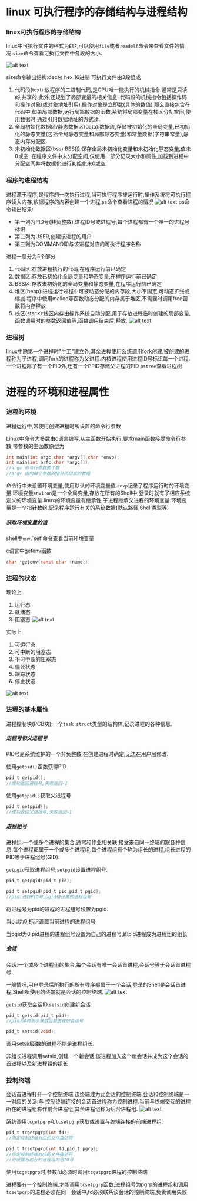 # linux 可执行程序的存储结构与进程结构

### linux可执行程序的存储结构

linux中可执行文件的格式为`ElF`,可以使用`file`或者`readelf`命令来查看文件的情况.`size`命令查看可执行文件中各段的大小.

![alt text](image-50.png)

size命令输出结构:dec总 hex 16进制
可执行文件由3段组成
1. 代码段(text):放程序的二进制代码,是CPU唯一能执行的机械指令.通常是只读的,共享的.此外,还规划了局部变量的相关信息.
代码段的机械指令包括操作码和操作对象(或对象地址引用).操作对象是立即数(具体的数值),那么直接包含在代码中,如果局部数据,运行局部数据的函数,系统将局部变量在栈区分配空间,使用数据时,通过引用数据地址的方式读.
2. 全局初始化数据区/静态数据区(data):数据段,存储被初始化的全局变量,已初始化的静态变量(包括全局静态变量和局部静态变量)和常量数据(字符串常量),静态内存分配区.
3. 未初始化数据区(bss):BSS段.保存全局未初始化变量和未初始化静态变量,值未0或空.
在程序文件中未分配空间,仅使用一部分记录大小和属性,加载到进程中分配空间并将数据化进行初始化未0或空.

### 程序的进程结构

进程源于程序,是程序的一次执行过程,当可执行程序被运行时,操作系统将可执行程序读入内存,依据程序的内容创建一个进程.`ps`命令查看进程的情况
![alt text](image-51.png)
ps命令输出结果:
* 第一列为PID号(非负整数),进程ID号或进程号,每个进程都有一个唯一的进程号标识
* 第二列为USER,创建该进程的用户
* 第三列为COMMAND即与该进程对应的可执行程序名称

进程一般分为5个部分
1. 代码区:存放进程执行的代码,在程序运行前已确定
2. 数据区:存放已初始化全局变量和静态变量,在程序运行前已确定
3. BSS区:存放未初始化的全局变量和静态变量,在程序运行前已确定
4. 堆区(heap):进程运行过程中可被动态分配的内存段,大小不固定,可动态扩张或缩减.程序中使用malloc等函数动态分配的内存属于堆区,不需要时调用free函数将内存释放
5. 栈区(stack):栈区内存由操作系统自动分配,用于存放进程临时创建的局部变量,函数调用时的参数返回值等,函数调用结束后,释放.
![alt text](image-52.png)

### 进程树

linux中除第一个进程时"手工"建立外,其余进程使用系统调用fork创建,被创建的进程称为子进程,调用fork的进程称为父进程.内核进程使用进程ID号标识每一个进程.一个进程除了有一个PID外,还有一个PPID存储父进程的PID
`pstree`查看进程树

# 进程的环境和进程属性

### 进程的环境

进程运行中,常使用创建进程时所设置的命令行参数

Linux中命令大多数由c语言编写,从主函数开始执行,要求main函数接受命令行参数,带参数的主函数原型为
```c
int main(int argc,char *argv[],char *envp);
int main(int arfc,char *argc[]);
//argv 命令行参数的个数
//argv 指向每个参数的指针所组成的数组
```
命令行中未设置环境变量,使用默认的环境变量值
`envp`记录了程序运行时的环境变量.环境变量`environ`是一个全局变量,存放在所有的Shell中,登录时就有了相应系统定义的环境变量.linux的环境变量有继承性,子进程继承父进程的环境变量.环境变量是一个指针数组,记录程序运行有关的系统数据(默认路径,Shell类型等)

##### 获取环境变量的值

shell中`env`,`set'命令查看当前环境变量

c语言中getenv函数
```c
char *getenv(const char (name));
```

### 进程的状态

理论上
1. 运行态
2. 就绪态
3. 阻塞态
![alt text](image-53.png)

实际上
1. 可运行态
2. 可中断的阻塞态
3. 不可中断的阻塞态
4. 僵死状态
5. 跟踪状态
6. 停止状态

 ![alt text](image-54.png)

 ### 进程的基本属性

进程控制块(PCB块):一个`task_struct`类型的结构体,记录进程的各种信息.


##### 进程号和父进程号

PID号是系统维护的一个非负整数,在创建进程时确定,无法在用户层修改.

使用`getpid()`函数获得PID
```c
pid_t getpid();
//成功返回进程号,失败返回-1
```

使用`getppid()`获取父进程号
```c
pid_t getppid();
//成功返回父进程号,失败返回-1
```

##### 进程组号

进程组:一个或多个进程的集合,通常和作业相关联,接受来自同一终端的跟各种信息.每个进程都属于一个或多个进程组.每个进程组有个称为组长的进程,组长进程的PID等于进程组号(GID).

`getpgid`获取进程组号,`setpgid`设置进程组号.

```c
pid_t getpgid(pid_t pid);
```
```c
pid_t setpgid(pid_t pid,pid_t pgid);
//pid:进程PID号,pgid待设置的进程组号
```
将进程号为pid的进程的进程组号设置为pgid.

当pid为0,标识设置当前进程的进程组号

当pgid为0,pid进程的进程组号设置为自己的进程号,即pid进程成为进程组的组长

##### 会话

会话:一个或多个进程组的集合,每个会话有唯一会话首进程,会话号等于会话首进程号.

一般情况,用户登录后所执行的所有程序都属于一个会话,登录的Shell是会话首进程,Shell所使用的终端就是会话的控制终端.
![alt text](image-56.png)

`getsid`获取会话ID,`setsid`创建新会话

```c
pid_t getsid(pid_t pid);
//pid为0时表示获取当前进程的会话号
```
```c
pid_t setsid(void);
```
调用setsid函数的进程不能是进程组长.

非组长进程调用setsid,创建一个新会话,该进程加入这个新会话并成为这个会话的首进程以及新进程组的组长

### 控制终端

会话首进程打开一个控制终端,该终端成为此会话的控制终端.会话和控制终端是一一对应的关系.与
控制终端连接的会话首进程称为控制进程.当前与终端交互的进程所在的进程组称作前台进程组,其余进程组称为后台进程组.
![alt text](image-57.png)

系统调用`tcgetpgrp`和`tcsetpgrp`获取或设置与终端连接的前端进程组.

```c
pid_t tcgetpgrp(int fd);
//指定控制终端对应的文件描述符
```
```c
pid_t tcsetpgrp(int fd,pid_t pgrp);
//指定控制终端对应的文件描述符
//待设置为前台的进程组的组ID号
```
使用`tcgetpgrp`时,参数fd必须时调用`tcgetpgrp`进程的控制终端

进程要有一个控制终端,才能调用`tcsetpgrp`函数,进程组号为pgrp的进程组和调用`tcsetpgrp`的进程必须在同一会话中,fd必须联系该会话的控制终端,负责调用失败